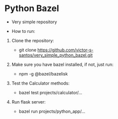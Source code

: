 # Python Bazel
- Very simple repository

* How to run:

1. Clone the repository:
    - git clone https://github.com/victor-s-santos/very_simple_python_bazel.git

2. Make sure you have bazel installed, if not, just run:
    - npm -g @bazel/bazelisk

3. Test the Calculator methods:
    - bazel test projects/calculator/...

4. Run flask server:
    - bazel run projects/python_app/...